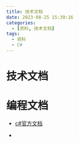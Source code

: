 ```yaml
---
title: 技术文档
date: 2023-08-25 15:39:16
categories:
  - [资料, 技术文档]
tags: 
  - 资料
  - C#
---
```


# 技术文档

# 编程文档
- [c#官方文档](/pdf/C3官方文档.pdf)

[//]: # ({% pdf /pdf/C3官方文档.pdf %})

- 